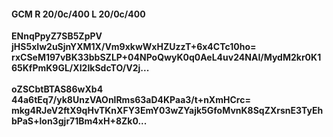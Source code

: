 #### GCM R 20/0c/400 L 20/0c/400
**ENnqPpyZ7SB5ZpPV**<br/>**jHS5xIw2uSjnYXM1X/Vm9xkwWxHZUzzT+6x4CTc10ho=**<br/>**rxCSeM197vBK33bbSZLP+04NPoQwyK0q0AeL4uv24NAI/MydM2kr0K165KfPmK9GL/XI2IkSdcTO/V2j...**<br/><br/>
**oZSCbtBTAS86wXb4**<br/>**44a6tEq7/yk8UnzVAOnlRms63aD4KPaa3/t+nXmHCrc=**<br/>**mkg4RJeV2ftX9qHvTKnXFY3EmY03wZYajk5GfoMvnK8SqZXrsnE3TyEhbPaS+lon3gjr71Bm4xH+8Zk0...**